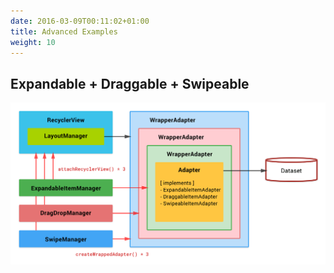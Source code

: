 ```yaml
---
date: 2016-03-09T00:11:02+01:00
title: Advanced Examples
weight: 10
---
```



## Expandable + Draggable + Swipeable

![Block Diagram - Expandable + Draggable + Swipeable](/images/block-diagram-expand-drag-drop-swipe.png)

